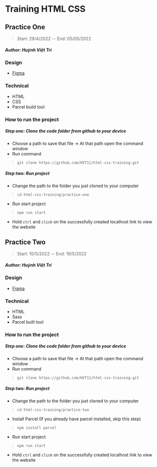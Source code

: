 # Training HTML CSS
## Practice One
>Start: 29/4/2022 -- End: 05/05/2022
##### Author: Huỳnh Việt Trí
### Design
- [Figma](https://www.figma.com/file/EWmzcVkd7qbP5Nf7iMvuqP/Trafalgar-Landing-Page?node-id=0%3A1)
### Technical 
- HTML
- CSS
- Parcel build tool
### How to run the project

##### Step one: **Clone the code folder from github to your device**
- Choose a path to save that file -> At that path open the command window  
- Run command 
>`git clone https://github.com/HVT11/html-css-training.git`
##### Step two: **Run project**
- Change the path to the folder you just cloned to your computer 
>`cd html-css-training/practice-one`
- Run start project
> `npm run start`
- Hold `ctrl` and `click` on the successfully created localhost link to view the website

## Practice Two
>Start: 10/5/2022 -- End: 19/5/2022
##### Author: Huỳnh Việt Trí
### Design
- [Figma](https://www.figma.com/file/EWmzcVkd7qbP5Nf7iMvuqP/Trafalgar-Landing-Page?node-id=0%3A1)
### Technical
- HTML
- Sass
- Parcel built tool
### How to run the project

##### Step one: **Clone the code folder from github to your device**
- Choose a path to save that file -> At that path open the command window  
- Run command 
>`git clone https://github.com/HVT11/html-css-training.git`  
##### Step two: **Run project**
- Change the path to the folder you just cloned to your computer 
>`cd html-css-training/practice-two`
- Install Parcel (If you already have parcel installed, skip this step)
>`npm install parcel`
- Run start project
> `npm run start`
- Hold `ctrl` and `click` on the successfully created localhost link to view the website
